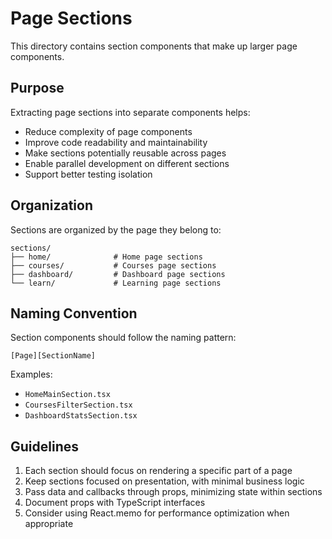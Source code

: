 # Page Sections

This directory contains section components that make up larger page components.

## Purpose

Extracting page sections into separate components helps:
- Reduce complexity of page components
- Improve code readability and maintainability  
- Make sections potentially reusable across pages
- Enable parallel development on different sections
- Support better testing isolation

## Organization

Sections are organized by the page they belong to:

```
sections/
├── home/              # Home page sections
├── courses/           # Courses page sections
├── dashboard/         # Dashboard page sections
└── learn/             # Learning page sections
```

## Naming Convention

Section components should follow the naming pattern:

`[Page][SectionName]`

Examples:
- `HomeMainSection.tsx`  
- `CoursesFilterSection.tsx`
- `DashboardStatsSection.tsx`

## Guidelines

1. Each section should focus on rendering a specific part of a page
2. Keep sections focused on presentation, with minimal business logic
3. Pass data and callbacks through props, minimizing state within sections
4. Document props with TypeScript interfaces
5. Consider using React.memo for performance optimization when appropriate 